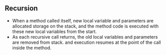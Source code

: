 ## Recursion

- When a method called itself, new local variable and parameters are allocated storage on the stack, and the method code is executed with these new local variables from the start.
- As each recursive call returns, the old local variables and parameters are removed from stack. and execution resumes at the point of the call inside the method.